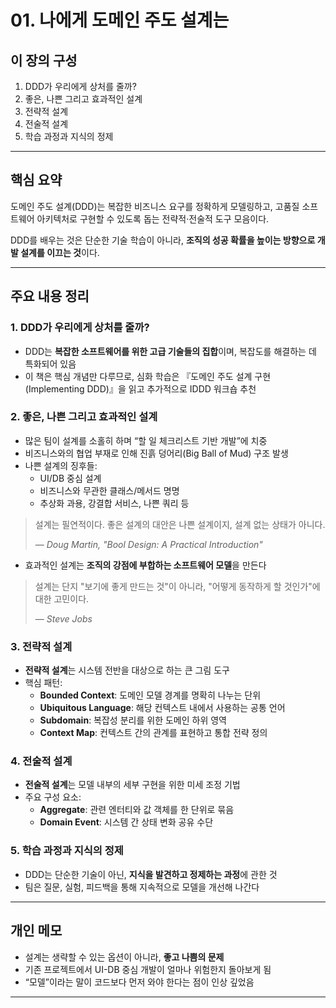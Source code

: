 # 01. 나에게 도메인 주도 설계는

## 이 장의 구성

1. DDD가 우리에게 상처를 줄까?
2. 좋은, 나쁜 그리고 효과적인 설계
3. 전략적 설계
4. 전술적 설계
5. 학습 과정과 지식의 정제

---

## 핵심 요약

도메인 주도 설계(DDD)는 복잡한 비즈니스 요구를 정확하게 모델링하고, 고품질 소프트웨어 아키텍처로 구현할 수 있도록 돕는 전략적·전술적 도구 모음이다.

DDD를 배우는 것은 단순한 기술 학습이 아니라, **조직의 성공 확률을 높이는 방향으로 개발 설계를 이끄는 것**이다.

---

## 주요 내용 정리

### 1. DDD가 우리에게 상처를 줄까?

- DDD는 **복잡한 소프트웨어를 위한 고급 기술들의 집합**이며, 복잡도를 해결하는 데 특화되어 있음
- 이 책은 핵심 개념만 다루므로, 심화 학습은 『도메인 주도 설계 구현(Implementing DDD)』을 읽고 추가적으로 IDDD 워크숍 추천

### 2. 좋은, 나쁜 그리고 효과적인 설계

- 많은 팀이 설계를 소홀히 하며 “할 일 체크리스트 기반 개발”에 치중
- 비즈니스와의 협업 부재로 인해 진흙 덩어리(Big Ball of Mud) 구조 발생
- 나쁜 설계의 징후들:
    - UI/DB 중심 설계
    - 비즈니스와 무관한 클래스/메서드 명명
    - 추상화 과용, 강결합 서비스, 나쁜 쿼리 등

> 설계는 필연적이다. 좋은 설계의 대안은 나쁜 설계이지, 설계 없는 상태가 아니다.
>
>
> — *Doug Martin, "Bool Design: A Practical Introduction"*
>
- 효과적인 설계는 **조직의 강점에 부합하는 소프트웨어 모델**을 만든다

> 설계는 단지 "보기에 좋게 만드는 것"이 아니라, "어떻게 동작하게 할 것인가"에 대한 고민이다.
>
>
> — *Steve Jobs*
>

### 3. 전략적 설계

- **전략적 설계**는 시스템 전반을 대상으로 하는 큰 그림 도구
- 핵심 패턴:
    - **Bounded Context**: 도메인 모델 경계를 명확히 나누는 단위
    - **Ubiquitous Language**: 해당 컨텍스트 내에서 사용하는 공통 언어
    - **Subdomain**: 복잡성 분리를 위한 도메인 하위 영역
    - **Context Map**: 컨텍스트 간의 관계를 표현하고 통합 전략 정의

### 4. 전술적 설계

- **전술적 설계**는 모델 내부의 세부 구현을 위한 미세 조정 기법
- 주요 구성 요소:
    - **Aggregate**: 관련 엔터티와 값 객체를 한 단위로 묶음
    - **Domain Event**: 시스템 간 상태 변화 공유 수단

### 5. 학습 과정과 지식의 정제

- DDD는 단순한 기술이 아닌, **지식을 발견하고 정제하는 과정**에 관한 것
- 팀은 질문, 실험, 피드백을 통해 지속적으로 모델을 개선해 나간다

---

## 개인 메모

- 설계는 생략할 수 있는 옵션이 아니라, **좋고 나쁨의 문제**
- 기존 프로젝트에서 UI-DB 중심 개발이 얼마나 위험한지 돌아보게 됨
- “모델”이라는 말이 코드보다 먼저 와야 한다는 점이 인상 깊었음

---